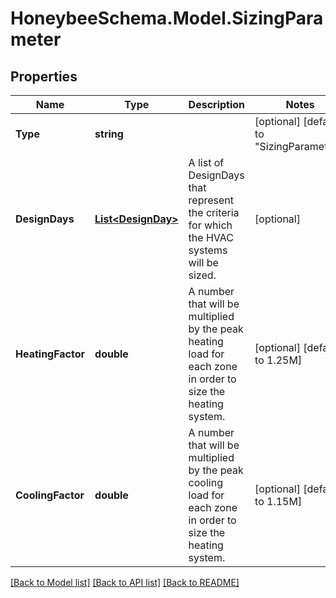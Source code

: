 
# HoneybeeSchema.Model.SizingParameter

## Properties

Name | Type | Description | Notes
------------ | ------------- | ------------- | -------------
**Type** | **string** |  | [optional] [default to "SizingParameter"]
**DesignDays** | [**List&lt;DesignDay&gt;**](DesignDay.md) | A list of DesignDays that represent the criteria for which the HVAC systems will be sized. | [optional] 
**HeatingFactor** | **double** | A number that will be multiplied by the peak heating load for each zone in order to size the heating system. | [optional] [default to 1.25M]
**CoolingFactor** | **double** | A number that will be multiplied by the peak cooling load for each zone in order to size the heating system. | [optional] [default to 1.15M]

[[Back to Model list]](../README.md#documentation-for-models)
[[Back to API list]](../README.md#documentation-for-api-endpoints)
[[Back to README]](../README.md)

